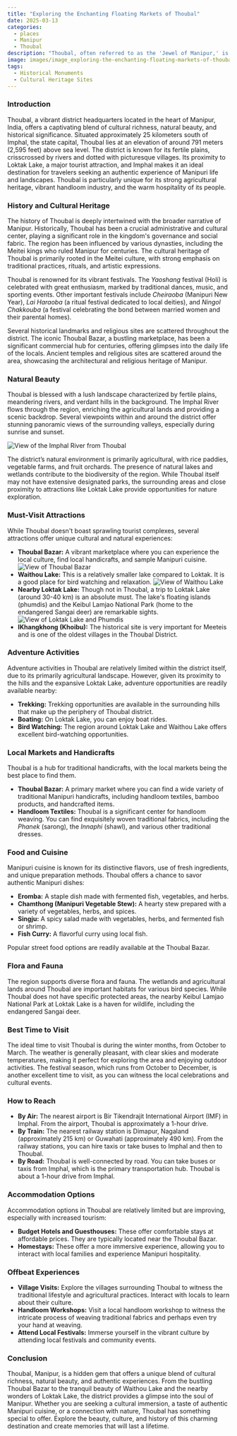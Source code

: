 ```yaml
---
title: "Exploring the Enchanting Floating Markets of Thoubal"
date: 2025-03-13
categories:
  - places
  - Manipur
  - Thoubal
description: "Thoubal, often referred to as the 'Jewel of Manipur,' is a vibrant town known for its unique floating marketplaces on the Iril River. These markets offer a colorful glimpse into local life, featuring fresh produce and traditional crafts."
image: images/image_exploring-the-enchanting-floating-markets-of-thoubal.png
tags: 
  - Historical Monuments
  - Cultural Heritage Sites
---
```



### **Introduction**

Thoubal, a vibrant district headquarters located in the heart of Manipur, India, offers a captivating blend of cultural richness, natural beauty, and historical significance. Situated approximately 25 kilometers south of Imphal, the state capital, Thoubal lies at an elevation of around 791 meters (2,595 feet) above sea level. The district is known for its fertile plains, crisscrossed by rivers and dotted with picturesque villages. Its proximity to Loktak Lake, a major tourist attraction, and Imphal makes it an ideal destination for travelers seeking an authentic experience of Manipuri life and landscapes. Thoubal is particularly unique for its strong agricultural heritage, vibrant handloom industry, and the warm hospitality of its people.

### **History and Cultural Heritage**

The history of Thoubal is deeply intertwined with the broader narrative of Manipur. Historically, Thoubal has been a crucial administrative and cultural center, playing a significant role in the kingdom's governance and social fabric. The region has been influenced by various dynasties, including the Meitei kings who ruled Manipur for centuries. The cultural heritage of Thoubal is primarily rooted in the Meitei culture, with strong emphasis on traditional practices, rituals, and artistic expressions.

Thoubal is renowned for its vibrant festivals. The *Yaoshang* festival (Holi) is celebrated with great enthusiasm, marked by traditional dances, music, and sporting events. Other important festivals include *Cheiraoba* (Manipuri New Year), *Lai Haraoba* (a ritual festival dedicated to local deities), and *Ningol Chakkouba* (a festival celebrating the bond between married women and their parental homes).

Several historical landmarks and religious sites are scattered throughout the district. The iconic Thoubal Bazar, a bustling marketplace, has been a significant commercial hub for centuries, offering glimpses into the daily life of the locals. Ancient temples and religious sites are scattered around the area, showcasing the architectural and religious heritage of Manipur.

### **Natural Beauty**

Thoubal is blessed with a lush landscape characterized by fertile plains, meandering rivers, and verdant hills in the background. The Imphal River flows through the region, enriching the agricultural lands and providing a scenic backdrop. Several viewpoints within and around the district offer stunning panoramic views of the surrounding valleys, especially during sunrise and sunset.

<img src="placeholder_image_river_view.jpg" alt="View of the Imphal River from Thoubal">

The district’s natural environment is primarily agricultural, with rice paddies, vegetable farms, and fruit orchards. The presence of natural lakes and wetlands contribute to the biodiversity of the region. While Thoubal itself may not have extensive designated parks, the surrounding areas and close proximity to attractions like Loktak Lake provide opportunities for nature exploration.

### **Must-Visit Attractions**

While Thoubal doesn't boast sprawling tourist complexes, several attractions offer unique cultural and natural experiences:

*   **Thoubal Bazar:** A vibrant marketplace where you can experience the local culture, find local handicrafts, and sample Manipuri cuisine.
    <img src="placeholder_image_thoubal_bazar.jpg" alt="View of Thoubal Bazar">
*   **Waithou Lake:** This is a relatively smaller lake compared to Loktak. It is a good place for bird watching and relaxation.
    <img src="placeholder_image_waithou_lake.jpg" alt="View of Waithou Lake">
*   **Nearby Loktak Lake:** Though not in Thoubal, a trip to Loktak Lake (around 30-40 km) is an absolute must. The lake's floating islands (phumdis) and the Keibul Lamjao National Park (home to the endangered Sangai deer) are remarkable sights.
    <img src="placeholder_image_loktak_lake.jpg" alt="View of Loktak Lake and Phumdis">
*   **IKhangkhong (Khoibu):** The historical site is very important for Meeteis and is one of the oldest villages in the Thoubal District.

### **Adventure Activities**

Adventure activities in Thoubal are relatively limited within the district itself, due to its primarily agricultural landscape. However, given its proximity to the hills and the expansive Loktak Lake, adventure opportunities are readily available nearby:

*   **Trekking:** Trekking opportunities are available in the surrounding hills that make up the periphery of Thoubal district.
*   **Boating:** On Loktak Lake, you can enjoy boat rides.
*   **Bird Watching:** The region around Loktak Lake and Waithou Lake offers excellent bird-watching opportunities.

### **Local Markets and Handicrafts**

Thoubal is a hub for traditional handicrafts, with the local markets being the best place to find them.

*   **Thoubal Bazar:** A primary market where you can find a wide variety of traditional Manipuri handicrafts, including handloom textiles, bamboo products, and handcrafted items.
*   **Handloom Textiles:** Thoubal is a significant center for handloom weaving. You can find exquisitely woven traditional fabrics, including the *Phanek* (sarong), the *Innaphi* (shawl), and various other traditional dresses.

### **Food and Cuisine**

Manipuri cuisine is known for its distinctive flavors, use of fresh ingredients, and unique preparation methods. Thoubal offers a chance to savor authentic Manipuri dishes:

*   **Eromba:** A staple dish made with fermented fish, vegetables, and herbs.
*   **Chamthong (Manipuri Vegetable Stew):** A hearty stew prepared with a variety of vegetables, herbs, and spices.
*   **Singju:** A spicy salad made with vegetables, herbs, and fermented fish or shrimp.
*   **Fish Curry:** A flavorful curry using local fish.

Popular street food options are readily available at the Thoubal Bazar.

### **Flora and Fauna**

The region supports diverse flora and fauna. The wetlands and agricultural lands around Thoubal are important habitats for various bird species. While Thoubal does not have specific protected areas, the nearby Keibul Lamjao National Park at Loktak Lake is a haven for wildlife, including the endangered Sangai deer.

### **Best Time to Visit**

The ideal time to visit Thoubal is during the winter months, from October to March. The weather is generally pleasant, with clear skies and moderate temperatures, making it perfect for exploring the area and enjoying outdoor activities. The festival season, which runs from October to December, is another excellent time to visit, as you can witness the local celebrations and cultural events.

### **How to Reach**

*   **By Air:** The nearest airport is Bir Tikendrajit International Airport (IMF) in Imphal. From the airport, Thoubal is approximately a 1-hour drive.
*   **By Train:** The nearest railway station is Dimapur, Nagaland (approximately 215 km) or Guwahati (approximately 490 km). From the railway stations, you can hire taxis or take buses to Imphal and then to Thoubal.
*   **By Road:** Thoubal is well-connected by road. You can take buses or taxis from Imphal, which is the primary transportation hub. Thoubal is about a 1-hour drive from Imphal.

### **Accommodation Options**

Accommodation options in Thoubal are relatively limited but are improving, especially with increased tourism:

*   **Budget Hotels and Guesthouses:** These offer comfortable stays at affordable prices. They are typically located near the Thoubal Bazar.
*   **Homestays:** These offer a more immersive experience, allowing you to interact with local families and experience Manipuri hospitality.

### **Offbeat Experiences**

*   **Village Visits:** Explore the villages surrounding Thoubal to witness the traditional lifestyle and agricultural practices. Interact with locals to learn about their culture.
*   **Handloom Workshops:** Visit a local handloom workshop to witness the intricate process of weaving traditional fabrics and perhaps even try your hand at weaving.
*   **Attend Local Festivals:** Immerse yourself in the vibrant culture by attending local festivals and community events.

### **Conclusion**

Thoubal, Manipur, is a hidden gem that offers a unique blend of cultural richness, natural beauty, and authentic experiences. From the bustling Thoubal Bazar to the tranquil beauty of Waithou Lake and the nearby wonders of Loktak Lake, the district provides a glimpse into the soul of Manipur. Whether you are seeking a cultural immersion, a taste of authentic Manipuri cuisine, or a connection with nature, Thoubal has something special to offer. Explore the beauty, culture, and history of this charming destination and create memories that will last a lifetime.



